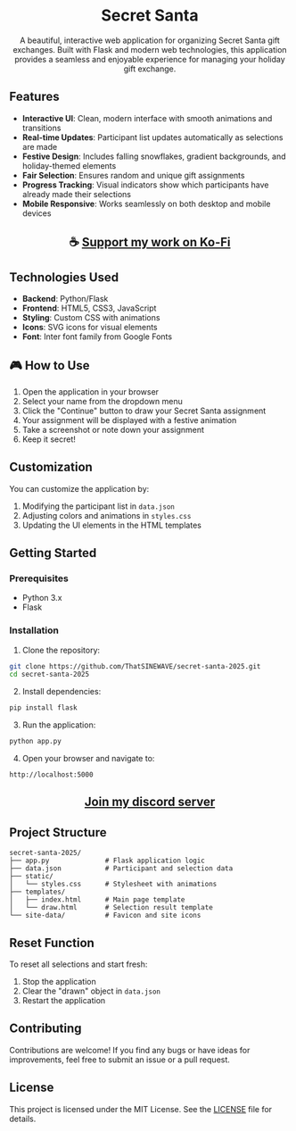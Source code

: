 <div align="center">

# Secret Santa

A beautiful, interactive web application for organizing Secret Santa gift exchanges. Built with Flask and modern web technologies, this application provides a seamless and enjoyable experience for managing your holiday gift exchange.

</div>

## Features

- **Interactive UI**: Clean, modern interface with smooth animations and transitions
- **Real-time Updates**: Participant list updates automatically as selections are made
- **Festive Design**: Includes falling snowflakes, gradient backgrounds, and holiday-themed elements
- **Fair Selection**: Ensures random and unique gift assignments
- **Progress Tracking**: Visual indicators show which participants have already made their selections
- **Mobile Responsive**: Works seamlessly on both desktop and mobile devices

<div align="center">

## ☕ [Support my work on Ko-Fi](https://ko-fi.com/thatsinewave)

</div>

## Technologies Used

- **Backend**: Python/Flask
- **Frontend**: HTML5, CSS3, JavaScript
- **Styling**: Custom CSS with animations
- **Icons**: SVG icons for visual elements
- **Font**: Inter font family from Google Fonts

## 🎮 How to Use

1. Open the application in your browser
2. Select your name from the dropdown menu
3. Click the "Continue" button to draw your Secret Santa assignment
4. Your assignment will be displayed with a festive animation
5. Take a screenshot or note down your assignment
6. Keep it secret!

## Customization

You can customize the application by:

1. Modifying the participant list in `data.json`
2. Adjusting colors and animations in `styles.css`
3. Updating the UI elements in the HTML templates

## Getting Started

### Prerequisites

- Python 3.x
- Flask

### Installation

1. Clone the repository:
```bash
git clone https://github.com/ThatSINEWAVE/secret-santa-2025.git
cd secret-santa-2025
```

2. Install dependencies:
```bash
pip install flask
```

3. Run the application:
```bash
python app.py
```

4. Open your browser and navigate to:
```
http://localhost:5000
```

<div align="center">

## [Join my discord server](https://discord.gg/2nHHHBWNDw)

</div>

## Project Structure

```
secret-santa-2025/
├── app.py              # Flask application logic
├── data.json           # Participant and selection data
├── static/
│   └── styles.css      # Stylesheet with animations
├── templates/
│   ├── index.html      # Main page template
│   └── draw.html       # Selection result template
└── site-data/          # Favicon and site icons
```

## Reset Function

To reset all selections and start fresh:

1. Stop the application
2. Clear the "drawn" object in `data.json`
3. Restart the application

## Contributing
Contributions are welcome! If you find any bugs or have ideas for improvements, feel free to submit an issue or a pull request.

## License
This project is licensed under the MIT License. See the [LICENSE](LICENSE) file for details.